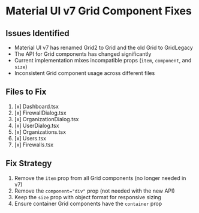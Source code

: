 # Material UI v7 Grid Component Fixes

## Issues Identified
- Material UI v7 has renamed Grid2 to Grid and the old Grid to GridLegacy
- The API for Grid components has changed significantly
- Current implementation mixes incompatible props (`item`, `component`, and `size`)
- Inconsistent Grid component usage across different files

## Files to Fix
1. [x] Dashboard.tsx
2. [x] FirewallDialog.tsx
3. [x] OrganizationDialog.tsx
4. [x] UserDialog.tsx
5. [x] Organizations.tsx
6. [x] Users.tsx
7. [x] Firewalls.tsx

## Fix Strategy
1. Remove the `item` prop from all Grid components (no longer needed in v7)
2. Remove the `component="div"` prop (not needed with the new API)
3. Keep the `size` prop with object format for responsive sizing
4. Ensure container Grid components have the `container` prop

